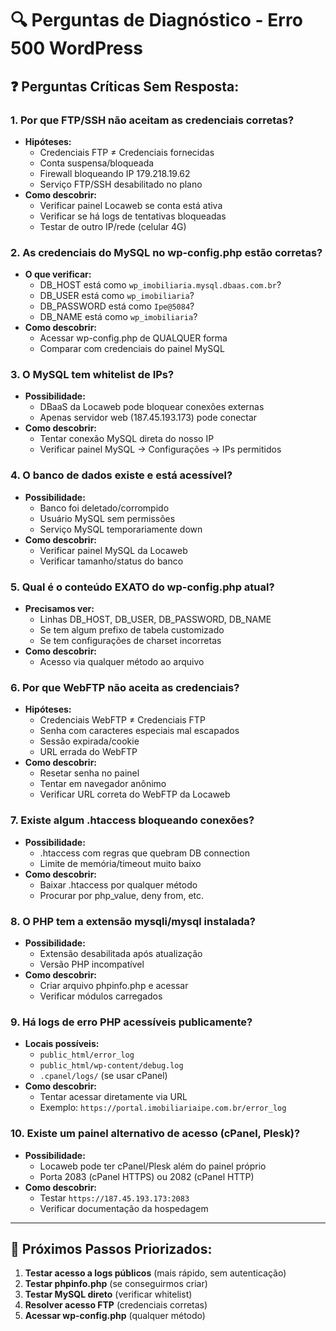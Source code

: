 # 🔍 Perguntas de Diagnóstico - Erro 500 WordPress

## ❓ Perguntas Críticas Sem Resposta:

### 1. **Por que FTP/SSH não aceitam as credenciais corretas?**
   - **Hipóteses:**
     - Credenciais FTP ≠ Credenciais fornecidas
     - Conta suspensa/bloqueada
     - Firewall bloqueando IP 179.218.19.62
     - Serviço FTP/SSH desabilitado no plano
   - **Como descobrir:**
     - Verificar painel Locaweb se conta está ativa
     - Verificar se há logs de tentativas bloqueadas
     - Testar de outro IP/rede (celular 4G)

### 2. **As credenciais do MySQL no wp-config.php estão corretas?**
   - **O que verificar:**
     - DB_HOST está como `wp_imobiliaria.mysql.dbaas.com.br`?
     - DB_USER está como `wp_imobiliaria`?
     - DB_PASSWORD está como `Ipe@5084`?
     - DB_NAME está como `wp_imobiliaria`?
   - **Como descobrir:**
     - Acessar wp-config.php de QUALQUER forma
     - Comparar com credenciais do painel MySQL

### 3. **O MySQL tem whitelist de IPs?**
   - **Possibilidade:**
     - DBaaS da Locaweb pode bloquear conexões externas
     - Apenas servidor web (187.45.193.173) pode conectar
   - **Como descobrir:**
     - Tentar conexão MySQL direta do nosso IP
     - Verificar painel MySQL → Configurações → IPs permitidos

### 4. **O banco de dados existe e está acessível?**
   - **Possibilidade:**
     - Banco foi deletado/corrompido
     - Usuário MySQL sem permissões
     - Serviço MySQL temporariamente down
   - **Como descobrir:**
     - Verificar painel MySQL da Locaweb
     - Verificar tamanho/status do banco

### 5. **Qual é o conteúdo EXATO do wp-config.php atual?**
   - **Precisamos ver:**
     - Linhas DB_HOST, DB_USER, DB_PASSWORD, DB_NAME
     - Se tem algum prefixo de tabela customizado
     - Se tem configurações de charset incorretas
   - **Como descobrir:**
     - Acesso via qualquer método ao arquivo

### 6. **Por que WebFTP não aceita as credenciais?**
   - **Hipóteses:**
     - Credenciais WebFTP ≠ Credenciais FTP
     - Senha com caracteres especiais mal escapados
     - Sessão expirada/cookie
     - URL errada do WebFTP
   - **Como descobrir:**
     - Resetar senha no painel
     - Tentar em navegador anônimo
     - Verificar URL correta do WebFTP da Locaweb

### 7. **Existe algum .htaccess bloqueando conexões?**
   - **Possibilidade:**
     - .htaccess com regras que quebram DB connection
     - Limite de memória/timeout muito baixo
   - **Como descobrir:**
     - Baixar .htaccess por qualquer método
     - Procurar por php_value, deny from, etc.

### 8. **O PHP tem a extensão mysqli/mysql instalada?**
   - **Possibilidade:**
     - Extensão desabilitada após atualização
     - Versão PHP incompatível
   - **Como descobrir:**
     - Criar arquivo phpinfo.php e acessar
     - Verificar módulos carregados

### 9. **Há logs de erro PHP acessíveis publicamente?**
   - **Locais possíveis:**
     - `public_html/error_log`
     - `public_html/wp-content/debug.log`
     - `.cpanel/logs/` (se usar cPanel)
   - **Como descobrir:**
     - Tentar acessar diretamente via URL
     - Exemplo: `https://portal.imobiliariaipe.com.br/error_log`

### 10. **Existe um painel alternativo de acesso (cPanel, Plesk)?**
   - **Possibilidade:**
     - Locaweb pode ter cPanel/Plesk além do painel próprio
     - Porta 2083 (cPanel HTTPS) ou 2082 (cPanel HTTP)
   - **Como descobrir:**
     - Testar `https://187.45.193.173:2083`
     - Verificar documentação da hospedagem

---

## 🎯 Próximos Passos Priorizados:

1. **Testar acesso a logs públicos** (mais rápido, sem autenticação)
2. **Testar phpinfo.php** (se conseguirmos criar)
3. **Testar MySQL direto** (verificar whitelist)
4. **Resolver acesso FTP** (credenciais corretas)
5. **Acessar wp-config.php** (qualquer método)
